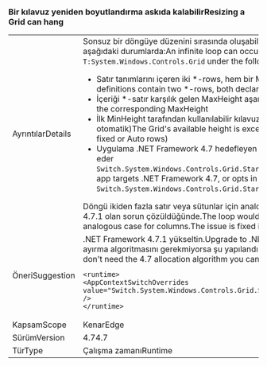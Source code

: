 ### <a name="resizing-a-grid-can-hang"></a><span data-ttu-id="6826f-101">Bir kılavuz yeniden boyutlandırma askıda kalabilir</span><span class="sxs-lookup"><span data-stu-id="6826f-101">Resizing a Grid can hang</span></span>

|   |   |
|---|---|
|<span data-ttu-id="6826f-102">Ayrıntılar</span><span class="sxs-lookup"><span data-stu-id="6826f-102">Details</span></span>|<span data-ttu-id="6826f-103">Sonsuz bir döngüye düzenini sırasında oluşabilecek bir <code>T:System.Windows.Controls.Grid</code> aşağıdaki durumlarda:</span><span class="sxs-lookup"><span data-stu-id="6826f-103">An infinite loop can occur during layout of a <code>T:System.Windows.Controls.Grid</code> under the following circumstances:</span></span><ul><li><span data-ttu-id="6826f-104">Satır tanımlarını içeren iki \*-rows, hem bir MinHeight ve bir MaxHeight bildirme.</span><span class="sxs-lookup"><span data-stu-id="6826f-104">Row definitions contain two \*-rows, both declaring a MinHeight and a MaxHeight.</span></span></li><li><span data-ttu-id="6826f-105">İçeriği \*-satır karşılık gelen MaxHeight aşan değil</span><span class="sxs-lookup"><span data-stu-id="6826f-105">Content of the \*-rows doesn't exceed the corresponding MaxHeight</span></span></li><li><span data-ttu-id="6826f-106">İlk MinHeight tarafından kullanılabilir kılavuz yüksekliği aşıldı (ve diğer tüm sabit veya satır otomatik)</span><span class="sxs-lookup"><span data-stu-id="6826f-106">The Grid's available height is exceeded by the first MinHeight (plus any other fixed or Auto rows)</span></span></li><li><span data-ttu-id="6826f-107">Uygulama .NET Framework 4.7 hedefleyen veya 4.7 ayırma algoritmasını ayarlayarak kabul eder <code>Switch.System.Windows.Controls.Grid.StarDefinitionsCanExceedAvailableSpace=false</code></span><span class="sxs-lookup"><span data-stu-id="6826f-107">The app targets .NET Framework 4.7, or opts in to the 4.7 allocation algorithm by setting <code>Switch.System.Windows.Controls.Grid.StarDefinitionsCanExceedAvailableSpace=false</code></span></span></li></ul><span data-ttu-id="6826f-108">Döngü ikiden fazla satır veya sütunlar için analojiktir durumda de gerçekleşir. .NET Framework 4.7.1 olan sorun çözüldüğünde.</span><span class="sxs-lookup"><span data-stu-id="6826f-108">The loop would also happen with more than two rows, or in the analogous case for columns.The issue is fixed in .NET Framework 4.7.1.</span></span>|
|<span data-ttu-id="6826f-109">Öneri</span><span class="sxs-lookup"><span data-stu-id="6826f-109">Suggestion</span></span>|<span data-ttu-id="6826f-110">.NET Framework 4.7.1 yükseltin.</span><span class="sxs-lookup"><span data-stu-id="6826f-110">Upgrade to .NET Framework 4.7.1.</span></span>  <span data-ttu-id="6826f-111">Alternatif olarak, 4.7 ayırma algoritmasını gerekmiyorsa şu yapılandırma ayarı kullanabilirsiniz:</span><span class="sxs-lookup"><span data-stu-id="6826f-111">Alternatively, if you don't need the 4.7 allocation algorithm you can use the following configuration setting:</span></span><pre><code class="lang-xml">&lt;runtime&gt;&#13;&#10;&lt;AppContextSwitchOverrides value=&quot;Switch.System.Windows.Controls.Grid.StarDefinitionsCanExceedAvailableSpace=true&quot; /&gt;&#13;&#10;&lt;/runtime&gt;&#13;&#10;</code></pre>|
|<span data-ttu-id="6826f-112">Kapsam</span><span class="sxs-lookup"><span data-stu-id="6826f-112">Scope</span></span>|<span data-ttu-id="6826f-113">Kenar</span><span class="sxs-lookup"><span data-stu-id="6826f-113">Edge</span></span>|
|<span data-ttu-id="6826f-114">Sürüm</span><span class="sxs-lookup"><span data-stu-id="6826f-114">Version</span></span>|<span data-ttu-id="6826f-115">4.7</span><span class="sxs-lookup"><span data-stu-id="6826f-115">4.7</span></span>|
|<span data-ttu-id="6826f-116">Tür</span><span class="sxs-lookup"><span data-stu-id="6826f-116">Type</span></span>|<span data-ttu-id="6826f-117">Çalışma zamanı</span><span class="sxs-lookup"><span data-stu-id="6826f-117">Runtime</span></span>|

